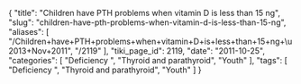 {
    "title": "Children have PTH problems when vitamin D is less than 15 ng",
    "slug": "children-have-pth-problems-when-vitamin-d-is-less-than-15-ng",
    "aliases": [
        "/Children+have+PTH+problems+when+vitamin+D+is+less+than+15+ng+\u2013+Nov+2011",
        "/2119"
    ],
    "tiki_page_id": 2119,
    "date": "2011-10-25",
    "categories": [
        "Deficiency ",
        "Thyroid and parathyroid",
        "Youth"
    ],
    "tags": [
        "Deficiency ",
        "Thyroid and parathyroid",
        "Youth"
    ]
}